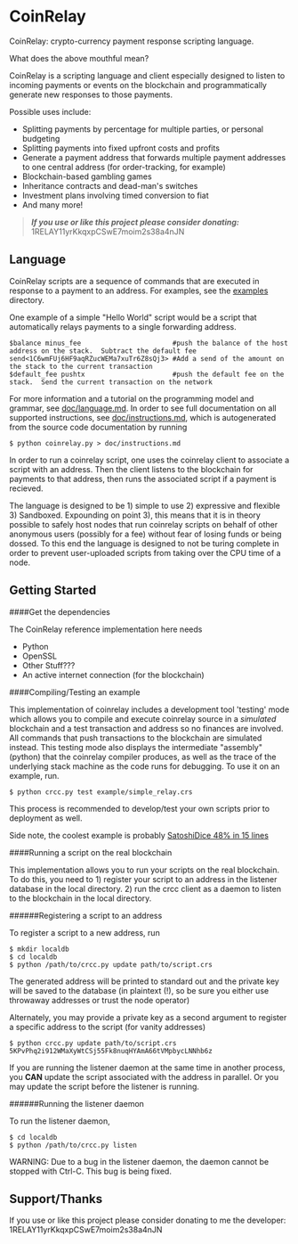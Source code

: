 CoinRelay
=========

CoinRelay: crypto-currency payment response scripting language.

What does the above mouthful mean?

CoinRelay is a scripting language and client especially designed to listen to incoming payments or events on the blockchain and programmatically generate new responses to those payments.

Possible uses include:
+ Splitting payments by percentage for multiple parties, or personal budgeting
+ Splitting payments into fixed upfront costs and profits
+ Generate a payment address that forwards multiple payment addresses to one central address (for order-tracking, for example)
+ Blockchain-based gambling games
+ Inheritance contracts and dead-man's switches
+ Investment plans involving timed conversion to fiat
+ And many more!

>***If you use or like this project please consider donating:*** 1RELAY11yrKkqxpCSwE7moim2s38a4nJN

Language
---------

CoinRelay scripts are a sequence of commands that are executed in response to a payment to an address.  For examples, see the [examples](/examples) directory.   

One example of a simple "Hello World" script would be a script that automatically relays payments to a single forwarding address.  

    $balance minus_fee                       #push the balance of the host address on the stack.  Subtract the default fee
    send<1C6wmFUj6HF9aqRZucWEMa7xuTr6Z8sQj3> #Add a send of the amount on the stack to the current transaction
    $default_fee pushtx                      #push the default fee on the stack.  Send the current transaction on the network


For more information and a tutorial on the programming model and grammar, see [doc/language.md](doc/language.md).  In order to see full documentation on all supported instructions, see [doc/instructions.md](doc/instructions.md), which is autogenerated from the source code documentation by running 

    $ python coinrelay.py > doc/instructions.md
    
In order to run a coinrelay script, one uses the coinrelay client to associate a script with an address.  Then the client listens to the blockchain for payments to that address, then runs the associated script if a payment is recieved.

The language is designed to be 1) simple to use 2) expressive and flexible 3) Sandboxed.  Expounding on point 3), this means that it is in theory possible to safely host nodes that run coinrelay scripts on behalf of other anonymous users (possibly for a fee) without fear of losing funds or being dossed.  To this end the language is designed to not be turing complete in order to prevent user-uploaded scripts from taking over the CPU time of a node.

Getting Started
----------------

####Get the dependencies

The CoinRelay reference implementation here needs
+ Python
+ OpenSSL
+ Other Stuff???
+ An active internet connection (for the blockchain)

####Compiling/Testing an example

This implementation of coinrelay includes a development tool 'testing' mode which allows you to compile and execute coinrelay source in a *simulated* blockchain and a test transaction and address so no finances are involved.  All commands that push transactions to the blockchain are simulated instead.  This testing mode also displays the intermediate "assembly" (python) that the coinrelay compiler produces, as well as the trace of the underlying stack machine as the code runs for debugging.  To use it on an example, run.

    $ python crcc.py test example/simple_relay.crs

This process is recommended to develop/test your own scripts prior to deployment as well.  

Side note, the coolest example is probably [SatoshiDice 48% in 15 lines](examples/satoshi48.crs)
    
####Running a script on the real blockchain

This implementation allows you to run your scripts on the real blockchain.  To do this, you need to 1) register your script to an address in the listener database in the local directory.  2) run the crcc client as a daemon to listen to the blockchain in the local directory.

######Registering a script to an address

To register a script to a new address, run

    $ mkdir localdb
    $ cd localdb
    $ python /path/to/crcc.py update path/to/script.crs

The generated address will be printed to standard out and the private key will be saved to the database (in plaintext (!), so be sure you either use throwaway addresses or trust the node operator) 

Alternately, you may provide a private key as a second argument to register a specific address to the script (for vanity addresses)

    $ python crcc.py update path/to/script.crs 5KPvPhq2i912WMaXyWtCSj55Fk8nuqHYAmA66tVMpbycLNNhb6z

If you are running the listener daemon at the same time in another process, you **CAN** update the script associated with the address in parallel.  Or you may update the script before the listener is running. 

######Running the listener daemon

To run the listener daemon, 

    $ cd localdb
    $ python /path/to/crcc.py listen

WARNING: Due to a bug in the listener daemon, the daemon cannot be stopped with Ctrl-C.  This bug is being fixed.

Support/Thanks
--------------------------

If you use or like this project please consider donating to me the developer: 1RELAY11yrKkqxpCSwE7moim2s38a4nJN


